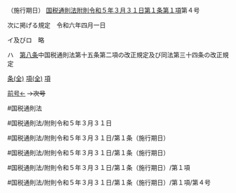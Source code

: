 （施行期日）
[国税通則法附則令和５年３月３１日第１条第１項](国税通則法＿＿＿＿附則令和５年３月３１日第１条第１項)第４号

次に掲げる規定　令和六年四月一日

イ及びロ　略

ハ　[第八条](国税通則法＿＿＿＿附則令和５年３月３１日第８条第１項)中国税通則法第十五条第二項の改正規定及び同法第三十四条の改正規定

[条(全)](国税通則法＿＿＿＿附則令和５年３月３１日第１条_.md)    [項(全)](国税通則法＿＿＿＿附則令和５年３月３１日第１条第１項_.md)    [項](国税通則法＿＿＿＿附則令和５年３月３１日第１条第１項.md)

[前号←](国税通則法＿＿＿＿附則令和５年３月３１日第１条第１項第３号.md)  ~~→次号~~

#国税通則法

#国税通則法/附則令和５年３月３１日

#国税通則法/附則令和５年３月３１日/第１条（施行期日）

#国税通則法/附則令和５年３月３１日/第１条（施行期日）

#国税通則法/附則令和５年３月３１日/第１条（施行期日）/第１項

#国税通則法/附則令和５年３月３１日/第１条（施行期日）/第１項/第４号

